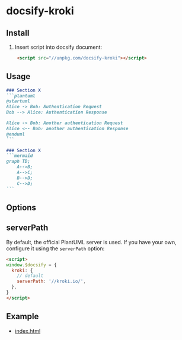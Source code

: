 # docsify-kroki

## Install

1. Insert script into docsify document:

```html
    <script src="//unpkg.com/docsify-kroki"></script>
```

## Usage

````markdown
### Section X
```plantuml
@startuml
Alice -> Bob: Authentication Request
Bob --> Alice: Authentication Response

Alice -> Bob: Another authentication Request
Alice <-- Bob: another authentication Response
@enduml
```
````

````markdown
### Section X
```mermaid
graph TD;
    A-->B;
    A-->C;
    B-->D;
    C-->D;
```
````

## Options

## serverPath

By default, the official PlantUML server is used. If you have your own, configure it using the `serverPath` option:

```html
<script>
window.$docsify = {
  kroki: {
    // default
    serverPath: '//kroki.io/',
  },
}
</script>
```

## Example

- [index.html](docs/index.html)
